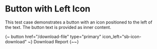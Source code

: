 # Button with Left Icon

This test case demonstrates a button with an icon positioned to the left of the text.
The button text is provided as inner content.

{~ button href="/download-file" type="primary" icon_left="sb-icon-download" ~}
Download Report
{~~}